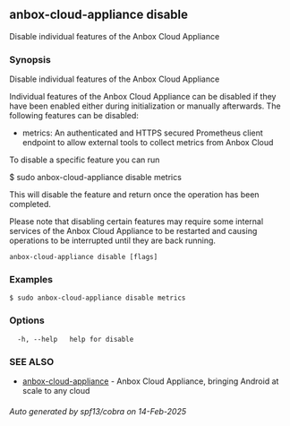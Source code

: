 ## anbox-cloud-appliance disable

Disable individual features of the Anbox Cloud Appliance

### Synopsis

Disable individual features of the Anbox Cloud Appliance

Individual features of the Anbox Cloud Appliance can be disabled if
they have been enabled either during initialization or manually
afterwards. The following features can be disabled:

* metrics: An authenticated and HTTPS secured Prometheus client endpoint
  to allow external tools to collect metrics from Anbox Cloud

To disable a specific feature you can run

  $ sudo anbox-cloud-appliance disable metrics

This will disable the feature and return once the operation has been
completed.

Please note that disabling certain features may require some internal
services of the Anbox Cloud Appliance to be restarted and causing
operations to be interrupted until they are back running.


```
anbox-cloud-appliance disable [flags]
```

### Examples

```
$ sudo anbox-cloud-appliance disable metrics
```

### Options

```
  -h, --help   help for disable
```

### SEE ALSO

* [anbox-cloud-appliance](anbox-cloud-appliance.md)	 - Anbox Cloud Appliance, bringing Android at scale to any cloud

###### Auto generated by spf13/cobra on 14-Feb-2025
